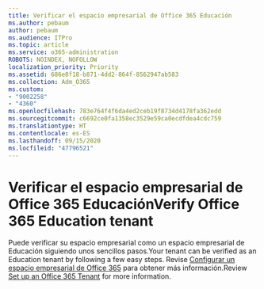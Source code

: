 ```yaml
---
title: Verificar el espacio empresarial de Office 365 Educación
ms.author: pebaum
author: pebaum
ms.audience: ITPro
ms.topic: article
ms.service: o365-administration
ROBOTS: NOINDEX, NOFOLLOW
localization_priority: Priority
ms.assetid: 686e8f18-b871-4dd2-864f-8562947ab583
ms.collection: Adm_O365
ms.custom:
- "9002258"
- "4360"
ms.openlocfilehash: 783e764f4f6da4ed2ceb19f8734d4178fa362edd
ms.sourcegitcommit: c6692ce0fa1358ec3529e59ca0ecdfdea4cdc759
ms.translationtype: HT
ms.contentlocale: es-ES
ms.lasthandoff: 09/15/2020
ms.locfileid: "47796521"
---
```

# <a name="verify-office-365-education-tenant"></a><span data-ttu-id="328f3-102">Verificar el espacio empresarial de Office 365 Educación</span><span class="sxs-lookup"><span data-stu-id="328f3-102">Verify Office 365 Education tenant</span></span>

<span data-ttu-id="328f3-103">Puede verificar su espacio empresarial como un espacio empresarial de Educación siguiendo unos sencillos pasos.</span><span class="sxs-lookup"><span data-stu-id="328f3-103">Your tenant can be verified as an Education tenant by following a few easy steps.</span></span> <span data-ttu-id="328f3-104">Revise [Configurar un espacio empresarial de Office 365](https://docs.microsoft.com/microsoft-365/education/intune-edu-trial/set-up-office365-edu-tenant) para obtener más información.</span><span class="sxs-lookup"><span data-stu-id="328f3-104">Review [Set up an Office 365 Tenant](https://docs.microsoft.com/microsoft-365/education/intune-edu-trial/set-up-office365-edu-tenant) for more information.</span></span> 
